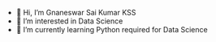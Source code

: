 - 👋 Hi, I’m Gnaneswar Sai Kumar KSS
- 👀 I’m interested in Data Science
- 🌱 I’m currently learning Python required for Data Science

<!---
gnanee57/gnanee57 is a ✨ special ✨ repository because its `README.md` (this file) appears on your GitHub profile.
You can click the Preview link to take a look at your changes.
--->

